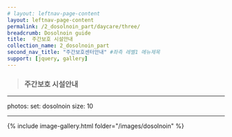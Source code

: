 ```yaml
---
# layout: leftnav-page-content
layout: leftnav-page-content
permalink: /2_dosolnoin_part/daycare/three/
breadcrumb: Dosolnoin guide
title:  주간보호 시설안내
collection_name: 2_dosolnoin_part
second_nav_title: "주간보호센터안내" #좌측 레벨1 메뉴제목
support: [jquery, gallery]
---
```


> ### **주간보호 시설안내**

---

photos:
    set: dosolnoin
    size: 10

---

{% include image-gallery.html folder="/images/dosolnoin" %}


<!-- #### **주간보호실 외관**
![image]({{site.baseurl}}/images/dosolnoin/외관.jpg){:height="512" width="256"}

#### **주간보호실**
![image]({{site.baseurl}}/images/dosolnoin/주간보호실.jpg)
![image]({{site.baseurl}}/images/dosolnoin/주간보호실2.jpg)
![image]({{site.baseurl}}/images/dosolnoin/주간보호실3.jpg)
![image]({{site.baseurl}}/images/dosolnoin/주간보호실4.jpg)
![image]({{site.baseurl}}/images/dosolnoin/주간보호실5.jpg)

#### **주간보호실 외부 쉼터**
![image]({{site.baseurl}}/images/dosolnoin/외부쉼터.jpg)
![image]({{site.baseurl}}/images/dosolnoin/외부쉼터2.jpg)
![image]({{site.baseurl}}/images/dosolnoin/외부쉼터3.jpg)

#### **주간보호실 야외 쉼터**
![image]({{site.baseurl}}/images/dosolnoin/야외쉼터.jpg) -->

